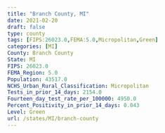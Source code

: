 ```yaml
---
title: "Branch County, MI"
date: 2021-02-20
draft: false
type: county
tags: [FIPS:26023.0,FEMA:5.0,Micropolitan,Green]
categories: [MI]
County: Branch County
State: MI
FIPS: 26023.0
FEMA_Region: 5.0
Population: 43517.0
NCHS_Urban_Rural_Classification: Micropolitan
Tests_in_prior_14_days: 2154.0
Fourteen_day_test_rate_per_100000: 4950.0
Percent_Positivity_in_prior_14_days: 0.043
Level: Green
url: /states/MI/branch-county
---
```



